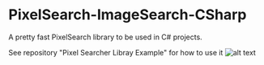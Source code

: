 # PixelSearch-ImageSearch-CSharp

A pretty fast PixelSearch library to be used in C# projects.

See repository "Pixel Searcher Libray Example" for how to use it
![alt text](https://i.imgur.com/JBVzfdU.png)

